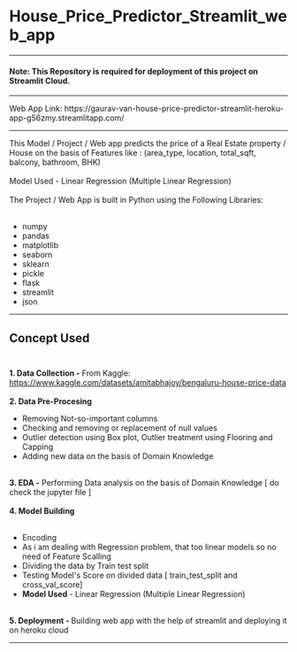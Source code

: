 # House_Price_Predictor_Streamlit_web_app
<hr>
<h4>Note: This Repository is required for deployment of this project on Streamlit Cloud.</h4>
<hr>
Web App Link: https://gaurav-van-house-price-predictor-streamlit-heroku-app-g56zmy.streamlitapp.com/
<hr>
This Model / Project / Web app predicts the price of a Real Estate property / House on the basis of Features like : (area_type, location, 
total_sqft, balcony, bathroom, BHK) 
</br></br>
Model Used - Linear Regression (Multiple Linear Regression)
</br></br>
The Project / Web App is built in Python using the Following Libraries:
</br></br>

 * numpy
 * pandas
 * matplotlib
 * seaborn
 * sklearn
 * pickle
 * flask
 * streamlit
 * json
<hr>

## Concept Used</br></br>
<b>1. Data Collection -</b> From Kaggle: https://www.kaggle.com/datasets/amitabhajoy/bengaluru-house-price-data<br><br>
<b>2. Data Pre-Procesing</b><br>
* Removing Not-so-important columns
* Checking and removing or replacement of null values
* Outlier detection using Box plot, Outlier treatment using Flooring and Capping 
* Adding new data on the basis of Domain Knowledge
<br>
<b>3. EDA -</b> Performing Data analysis on the basis of Domain Knowledge [ do check the jupyter file ] 
</br></br>
<b>4. Model Building</b><br><br>

* Encoding 
* As i am dealing with Regression problem, that too linear models so no need of Feature Scalling 
* Dividing the data by Train test split
* Testing Model's Score on divided data [ train_test_split and cross_val_score]
* <b>Model Used</b> - Linear Regression (Multiple Linear Regression)
</br></br>

<b>5. Deployment - </b> Building web app with the help of streamlit and deploying it on heroku cloud
<hr>
